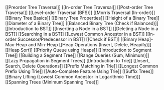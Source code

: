 [[Preorder Tree Traversal]]
[[In-order Tree Traversal]]
[[Post-order Tree Traversal]]
[[Level-order Traversal (BFS)]]
[[Morris Traversal (In-order)]]
[[Binary Tree Basics]]
[[Binary Tree Properties]]
[[Height of a Binary Tree]]
[[Diameter of a Binary Tree]]
[[Balanced Binary Tree (Check if Balanced)]]
[[Introduction to BST]]
[[Inserting a Node in a BST]]
[[Deleting a Node in a BST]]
[[Searching in a BST]]
[[Lowest Common Ancestor in a BST]]
[[In-order Successor/Predecessor in BST]]
[[Check if BST]]
[[Binary Heap]- Max-Heap and Min-Heap
[[Heap Operations (Insert, Delete, Heapify)]]
[[Heap Sort]]
[[Priority Queue using Heaps]]
[[Introduction to Segment Tree]]
[[Building a Segment Tree]]
[[Range Queries (Sum, Minimum)]]
[[Lazy Propagation in Segment Trees]]
[[Introduction to Trie]]
[[Insert, Search, Delete Operations]]
[[Prefix Matching in Trie]]
[[Longest Common Prefix Using Trie]]
[[Auto-Complete Feature Using Trie]]
[[Suffix Trees]]
[[Binary Lifting (Lowest Common Ancestor in Logarithmic Time)]]
[[Spanning Trees (Minimum Spanning Tree)]]
